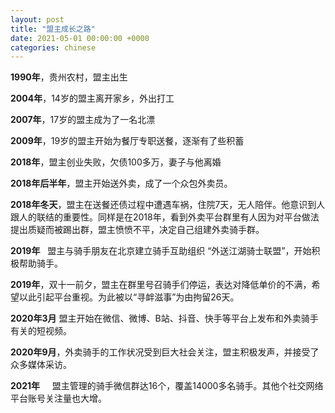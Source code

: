 ```yaml
---
layout: post
title: "盟主成长之路"
date: 2021-05-01 00:00:00 +0000
categories: chinese
---
```


__1990年__，贵州农村，盟主出生

__2004年__，14岁的盟主离开家乡，外出打工

__2007年__，17岁的盟主成为了一名北漂

__2009年__，19岁的盟主开始为餐厅专职送餐，逐渐有了些积蓄

__2018年__，盟主创业失败，欠债100多万，妻子与他离婚

__2018年后半年__，盟主开始送外卖，成了一个众包外卖员。

__2018年冬天__，盟主在送餐还债过程中遭遇车祸，住院7天，无人陪伴。他意识到人跟人的联结的重要性。同样是在2018年，看到外卖平台群里有人因为对平台做法提出质疑而被踢出群，盟主愤愤不平，决定自己组建外卖骑手群。

__2019年__   盟主与骑手朋友在北京建立骑手互助组织 “外送江湖骑士联盟”，开始积极帮助骑手。

__2019年__，双十一前夕，盟主在群里号召骑手们停运，表达对降低单价的不满，希望以此引起平台重视。为此被以“寻衅滋事”为由拘留26天。

__2020年3月__ 盟主开始在微信、微博、B站、抖音、快手等平台上发布和外卖骑手有关的短视频。

__2020年9月__，外卖骑手的工作状况受到巨大社会关注，盟主积极发声，并接受了众多媒体采访。

__2021年__     盟主管理的骑手微信群达16个，覆盖14000多名骑手。其他个社交网络平台账号关注量也大增。
